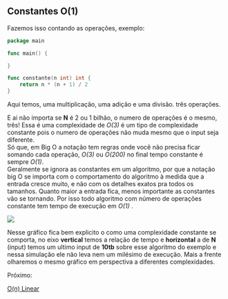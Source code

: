 ## Constantes O(1)

Fazemos isso contando as operações, exemplo:

```go
package main

func main() {

}

func constante(n int) int {
    return n * (n + 1) / 2
}
```

Aqui temos, uma multiplicação, uma adição e uma divisão. três operações.

E ai não importa se **N** é 2 ou 1 bilhão, o numero de operações é o mesmo, três! Essa é uma complexidade de _O(3)_ é um tipo de complexidade constante pois o numero de operações não muda mesmo que o input seja diferente.  
Só que, em Big O a notação tem regras onde você não precisa ficar somando cada operação, _O(3)_ ou _O(200)_ no final tempo constante é sempre _O(1)_.  
Geralmente se ignora as constantes em um algoritmo, por que a notação big O se importa com o comportamento do algoritmo à medida que a entrada cresce muito, e não com os detalhes exatos pra todos os tamanhos. Quanto maior a entrada fica, menos importante as constantes vão se tornando. Por isso todo algoritmo com número de operações constante tem tempo de execução em _O(1)_ .

![](https://cdn-images-1.medium.com/max/800/1*TVLSKfjYYMpMLCdps-z2GA.png)

Nesse gráfico fica bem explicito o como uma complexidade constante se comporta, no eixo **vertical** temos a relação de tempo e **horizontal** a de **N** (input) temos um ultimo input de **10tb** sobre esse algoritmo do exemplo e nessa simulação ele não leva nem um milésimo de execução. Mais a frente olharemos o mesmo gráfico em perspectiva a diferentes complexidades.

Próximo:

[O(n) Linear](https://github.com/wagnerdevocelot/DSA/tree/master/BIG%20O%20NOTATION/linear)
